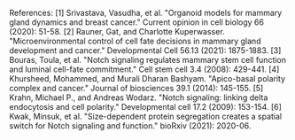 References:
[1] Srivastava, Vasudha, et al. "Organoid models for mammary gland dynamics and breast cancer." Current opinion in cell biology 66 (2020): 51-58.
[2] Rauner, Gat, and Charlotte Kuperwasser. "Microenvironmental control of cell fate decisions in mammary gland development and cancer." Developmental Cell 56.13 (2021): 1875-1883.
[3] Bouras, Toula, et al. "Notch signaling regulates mammary stem cell function and luminal cell-fate commitment." Cell stem cell 3.4 (2008): 429-441.
[4] Khursheed, Mohammed, and Murali Dharan Bashyam. "Apico-basal polarity complex and cancer." Journal of biosciences 39.1 (2014): 145-155.
[5] Krahn, Michael P., and Andreas Wodarz. "Notch signaling: linking delta endocytosis and cell polarity." Developmental cell 17.2 (2009): 153-154.
[6] Kwak, Minsuk, et al. "Size-dependent protein segregation creates a spatial switch for Notch signaling and function." bioRxiv (2021): 2020-06.
